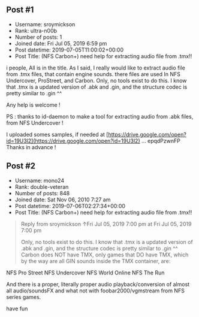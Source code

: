 ## Post #1
- Username: sroymickson
- Rank: ultra-n00b
- Number of posts: 1
- Joined date: Fri Jul 05, 2019 6:59 pm
- Post datetime: 2019-07-05T11:00:02+00:00
- Post Title: (NFS Carbon+) need help for extracting audio file from .tmx!!

i people,
All is in the title. As I said, I really would like to extract audio file from .tmx files, that contain engine sounds. there files are used In NFS Undercover, ProStreet, and Carbon. Only, no tools exist to do this.
I know that .tmx is a updated version of .abk and .gin, and the structure codec is pretty similar to .gin ^^

Any help is welcome !

PS : thanks to id-daemon to make a tool for extracting audio from .abk files, from NFS Undercover ! 

I uploaded somes samples, if needed at [https://drive.google.com/open?id=19U3l2](https://drive.google.com/open?id=19U3l2) ... epqdPzwnFP
Thanks in advance !
## Post #2
- Username: mono24
- Rank: double-veteran
- Number of posts: 848
- Joined date: Sat Nov 06, 2010 7:27 am
- Post datetime: 2019-07-06T02:27:34+00:00
- Post Title: (NFS Carbon+) need help for extracting audio file from .tmx!!

> Reply from sroymickson ↑Fri Jul 05, 2019 7:00 pm at Fri Jul 05, 2019 7:00 pm
>
> Only, no tools exist to do this.
I know that .tmx is a updated version of .abk and .gin, and the structure codec is pretty similar to .gin ^^
Carbon does NOT have TMX, only games that DO have TMX, which by the way are all GIN sounds inside the TMX container, are:

NFS Pro Street
NFS Undercover
NFS World Online
NFS The Run

And there is a proper, literally proper audio playback/conversion of almost all audio/soundsFX and what not with foobar2000/vgmstream from NFS series games.

have fun
